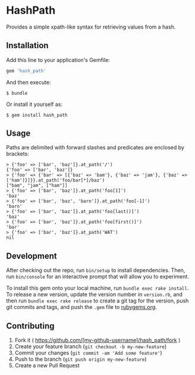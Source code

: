 # HashPath

Provides a simple xpath-like syntax for retrieving values from a hash.

## Installation

Add this line to your application's Gemfile:

```ruby
gem 'hash_path'
```

And then execute:

    $ bundle

Or install it yourself as:

    $ gem install hash_path

## Usage

Paths are delimited with forward slashes and predicates are enclosed by brackets:

```
> {'foo' => ['bar', 'baz']}.at_path('/')
{'foo' => ['bar', 'baz']}
> {'foo' => {'bar' => [{'baz' => 'bam'}, {'baz' => 'jam'}, {'baz' => ['ham']}]}}.at_path('foo/bar[*]/baz')
["bam", "jam", ["ham"]]
> {'foo' => ['bar', 'baz']}.at_path('foo[1]')
'baz'
> {'foo' => ['bar', 'baz', 'barn']}.at_path('foo[-1]')
'barn'
> {'foo' => ['bar', 'baz']}.at_path('foo[last()]')
'baz'
> {'foo' => ['bar', 'baz']}.at_path('foo[first()]')
'bar'
> {'foo' => ['bar', 'baz']}.at_path('WAT')
nil
```

## Development

After checking out the repo, run `bin/setup` to install dependencies. Then, run `bin/console` for an interactive prompt that will allow you to experiment.

To install this gem onto your local machine, run `bundle exec rake install`. To release a new version, update the version number in `version.rb`, and then run `bundle exec rake release` to create a git tag for the version, push git commits and tags, and push the `.gem` file to [rubygems.org](https://rubygems.org).

## Contributing

1. Fork it ( https://github.com/[my-github-username]/hash_path/fork )
2. Create your feature branch (`git checkout -b my-new-feature`)
3. Commit your changes (`git commit -am 'Add some feature'`)
4. Push to the branch (`git push origin my-new-feature`)
5. Create a new Pull Request
